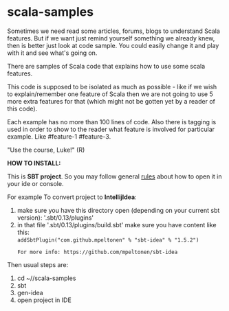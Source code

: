 scala-samples
=============

Sometimes we need read some articles, forums, blogs to understand Scala features.
But if we want just remind yourself something we already knew, then is better just look at code sample.
You could easily change it and play with it and see what's going on.

There are samples of Scala code that explains how to use some scala features.

This code is supposed to be isolated as much as possible - like if we wish to explain/remember one feature of Scala then we are not
going to use 5 more extra features for that (which might not be gotten yet by a reader of this code).

Each example has no more than 100 lines of code. Also there is tagging is used in order to show to the reader what feature is involved
for particular example. Like #feature-1 #feature-3.

"Use the course, Luke!" (R)

<b>HOW TO INSTALL:</b>

This is <b>SBT project</b>. So you may follow general <a href="http://www.scala-sbt.org/release/docs/index.html" target="_blank">rules</a> about how to open it in your ide or console.

For example To convert project to <b>IntellijIdea</b>:
<ol>
 <li> make sure you have this directory open (depending on your current sbt version): '.sbt/0.13/plugins' </li>
 <li> in that file '.sbt/0.13/plugins/build.sbt' make sure you have content like this: <br />
    <code>addSbtPlugin("com.github.mpeltonen" % "sbt-idea" % "1.5.2")</code>
 </li>


    For more info: https://github.com/mpeltonen/sbt-idea
 </ol>

 Then usual steps are:
 <ol>
  <li>cd ~/<your-path>/scala-samples</li>
  <li>sbt</li>
  <li>gen-idea</li>
  <li>open project in IDE</li>
</ol>
